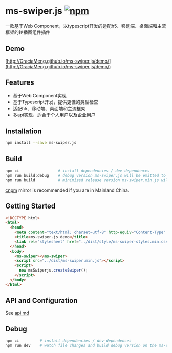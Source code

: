 # ms-swiper.js [![npm](https://img.shields.io/npm/v/ms-swiper.js.svg?style=flat)](https://www.npmjs.com/package/flv.js)

一款基于Web Component，以typescript开发的适配h5、移动端、桌面端和主流框架的轮播图组件插件

## Demo

[http://GraciaMeng.github.io/ms-swiper.js/demo/](http://GraciaMeng.github.io/ms-swiper.js/demo/)

## Features

- 基于Web Component实现
- 基于Typescript开发，提供更佳的类型检查
- 适配h5、移动端、桌面端和主流框架
- 多api实现，适合于个人用户以及企业用户

## Installation

```bash
npm install --save ms-swiper.js
```

## Build

```bash
npm ci                 # install dependencies / dev-dependences
npm run build:debug    # debug version ms-swiper.js will be emitted to /dist
npm run build          # minimized release version ms-swiper.min.js will be emitted to /dist
```

[cnpm](https://github.com/cnpm/cnpm) mirror is recommended if you are in Mainland China.

## Getting Started

```html
<!DOCTYPE html>
<html>
  <head>
    <meta content="text/html; charset=utf-8" http-equiv="Content-Type" />
    <title>ms-swiper.js demo</title>
    <link rel="stylesheet" href="../dist/style/ms-swiper-styles.min.css" />
  </head>
  <body>
    <ms-swiper></ms-swiper>
    <script src="../dist/ms-swiper.min.js"></script>
    <script>
      new msSwiperjs.createSwiper();
    </script>
  </body>
</html>
```

## API and Configuration

See [api.md](docs/api.md)

## Debug

```bash
npm ci         # install dependencies / dev-dependences
npm run dev    # watch file changes and build debug version on the ms-swiper
```
